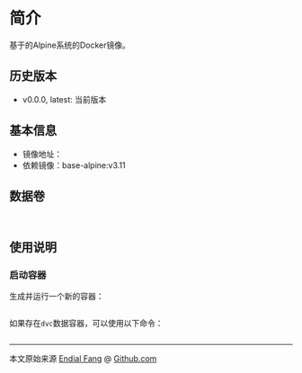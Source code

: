 # 简介

基于的Alpine系统的Docker镜像。



## 历史版本

- v0.0.0, latest: 当前版本



## 基本信息

* 镜像地址：
* 依赖镜像：base-alpine:v3.11



## 数据卷

```shell
 
```



## 使用说明

### 启动容器

生成并运行一个新的容器：

```shell

```

如果存在`dvc`数据容器，可以使用以下命令：

```shell

```



----

本文原始来源 [Endial Fang](https://github.com/endial) @ [Github.com](https://github.com)

